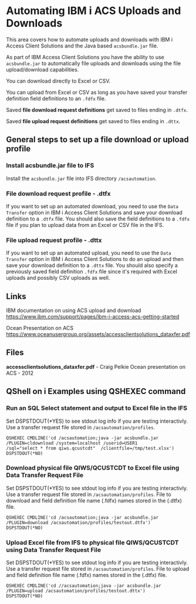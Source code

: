 # Automating IBM i ACS Uploads and Downloads
This area covers how to automate uploads and downloads with IBM i Access Client Solutions and the Java based ```acsbundle.jar``` file.

As part of IBM Access Client Solutions you have the ability to use ```acsbundle.jar``` to automatically file uploads and downloads using the file upload/download capabilities.   

You can download directly to Excel or CSV.

You can upload from Excel or CSV as long as you have saved your transfer definition field definitions to an ```.fdfx``` file. 

Saved **file download request definitions** get saved to files ending in ```.dtfx```.   

Saved **file upload request definitions** get saved to files ending in ```.dttx```.   

## General steps to set up a file download or upload profile  

### Install acsbundle.jar file to IFS  
Install the ```acsbundle.jar``` file into IFS directory ```/acsautomation```.  

### File download request profile - .dtfx
If you want to set up an automated download, you need to use the ```Data Transfer``` option in IBM i Access Client Solutions and save your download definition to a ```.dtfx``` file. You should also save the field definitions to a ```.fdfx``` file if you plan to upload data from an Excel or CSV file in the IFS.

### File upload request profile - .dttx
If you want to set up an automated upload, you need to use the ```Data Transfer``` option in IBM i Access Client Solutions to do an upload and then save your download definition to a ```.dttx``` file. You should also specify a previously saved field definition ```.fdfx``` file since it's required with Excel uploads and possibly CSV uploads as well.

## Links   
IBM documentation on using ACS upload and download    
https://www.ibm.com/support/pages/ibm-i-access-acs-getting-started   
   
Ocean Presentation on ACS   
https://www.oceanusergroup.org/assets/accessclientsolutions_dataxfer.pdf   

## Files    
**accessclientsolutions_dataxfer.pdf** - Craig Pelkie Ocean presentation on ACS - 2012    


## QShell on i Examples using QSHEXEC command  

### Run an SQL Select statement and output to Excel file in the IFS 
Set DSPSTDOUT(*YES) to see stdout log info if you are testing interactivly.    
Use a transfer request file stored in ```/acsautomation/profiles```.
```
QSHEXEC CMDLINE('cd /acsautomation;java -jar acsbundle.jar
/PLUGIN=cldownload /system=localhost /userid=USER1
/sql="select * from qiws.qcustcdt"  /clientfile=/tmp/test.xlsx')    
DSPSTDOUT(*NO)     
```
   
### Download physical file QIWS/QCUSTCDT to Excel file using Data Transfer Request File
Set DSPSTDOUT(*YES) to see stdout log info if you are testing interactivly.    
Use a transfer request file stored in ```/acsautomation/profiles```.
File to download and field definition file name (.fdfx) names stored in the (.dtfx) file.   
```
QSHEXEC CMDLINE('cd /acsautomation;java -jar acsbundle.jar 
/PLUGIN=download /acsautomation/profiles/testout.dtfx')                           
DSPSTDOUT(*NO)                                          
```

   
### Upload Excel file from IFS to physical file QIWS/QCUSTCDT using Data Transfer Request File
Set DSPSTDOUT(*YES) to see stdout log info if you are testing interactivly.    
Use a transfer request file stored in ```/acsautomation/profiles```.
File to upload and field definition file name (.fdfx) names stored in the (.dtfx) file.   
```
QSHEXEC CMDLINE('cd //acsautomation;java -jar acsbundle.jar 
/PLUGIN=upload /acsautomation/profiles/testout.dttx')                           
DSPSTDOUT(*NO)                                          
```

